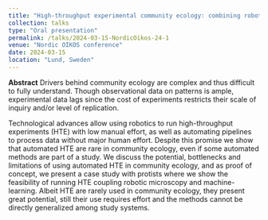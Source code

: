 ```yaml
---
title: "High-throughput experimental community ecology: combining robotics with machine-learning"
collection: talks
type: "Oral presentation"
permalink: /talks/2024-03-15-NordicOikos-24-1
venue: "Nordic OIKOS conference"
date: 2024-03-15
location: "Lund, Sweden"
---
```



**Abstract**
Drivers behind community ecology are complex and thus difficult to fully understand. Though observational data on patterns is ample, experimental data lags since the cost of experiments restricts their scale of inquiry and/or level of replication.

Technological advances allow using robotics to run high-throughput experiments (HTE) with low manual effort, as well as automating pipelines to process data without major human effort. Despite this promise we show that automated HTE are rare in community ecology, even if some automated methods are part of a study. We discuss the potential, bottlenecks and limitations of using automated HTE in
community ecology, and as proof of concept, we present a case study with protists where we show the feasibility of running HTE coupling robotic microscopy and machine-learning. Albeit HTE are rarely used in community ecology, they present great potential, still their use requires effort and the methods cannot be directly generalized among study systems.